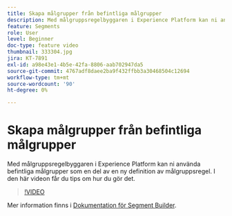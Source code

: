 ```yaml
---
title: Skapa målgrupper från befintliga målgrupper
description: Med målgruppsregelbyggaren i Experience Platform kan ni använda befintliga målgrupper som en del av en ny definition av målgruppsregel. I den här videon får du tips om hur du gör det.
feature: Segments
role: User
level: Beginner
doc-type: feature video
thumbnail: 333304.jpg
jira: KT-7891
exl-id: a98e43e1-4b5e-42fa-8806-aab702947da5
source-git-commit: 4767adf8daee2ba9f432ffbb3a30468504c12694
workflow-type: tm+mt
source-wordcount: '90'
ht-degree: 0%

---
```


# Skapa målgrupper från befintliga målgrupper

Med målgruppsregelbyggaren i Experience Platform kan ni använda befintliga målgrupper som en del av en ny definition av målgruppsregel. I den här videon får du tips om hur du gör det.

>[!VIDEO](https://video.tv.adobe.com/v/333304/?quality=12&learn=on)

Mer information finns i [Dokumentation för Segment Builder](https://experienceleague.adobe.com/docs/experience-platform/segmentation/ui/segment-builder.html).
